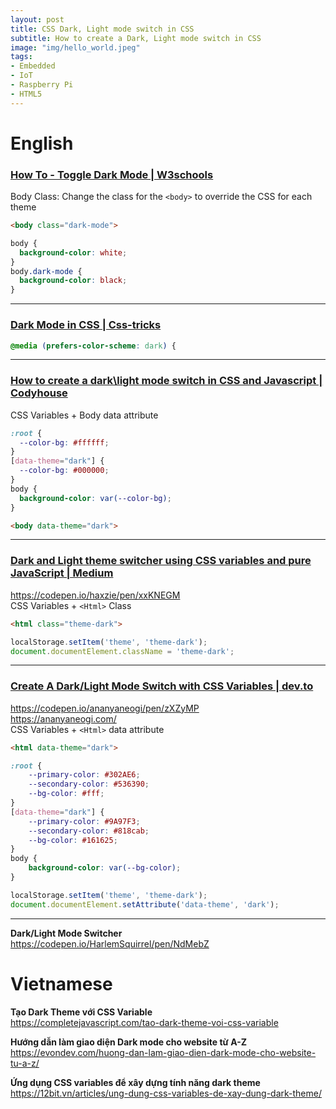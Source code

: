 ```yaml
---
layout: post
title: CSS Dark, Light mode switch in CSS 
subtitle: How to create a Dark, Light mode switch in CSS 
image: "img/hello_world.jpeg"
tags:
- Embedded
- IoT
- Raspberry Pi
- HTML5
---
```


# English

### [How To - Toggle Dark Mode | W3schools](https://www.w3schools.com/howto/howto_js_toggle_dark_mode.asp)
Body Class: Change the class for the `<body>` to override the CSS for each theme
```html
<body class="dark-mode">
```
```css
body {
  background-color: white;
}
body.dark-mode {
  background-color: black;
}
```


-----
### [Dark Mode in CSS | Css-tricks](https://css-tricks.com/dark-modes-with-css/)
```css
@media (prefers-color-scheme: dark) {
```


-----
### [How to create a dark\light mode switch in CSS and Javascript | Codyhouse](https://codyhouse.co/blog/post/dark-light-switch-css-javascript)
CSS Variables + Body data attribute
```css
:root {
  --color-bg: #ffffff;
}
[data-theme="dark"] {
  --color-bg: #000000;
}
body {
  background-color: var(--color-bg);
}
```
```html
<body data-theme="dark">
```


-----
### [Dark and Light theme switcher using CSS variables and pure JavaScript | Medium](https://medium.com/@haxzie/dark-and-light-theme-switcher-using-css-variables-and-pure-javascript-zocada-dd0059d72fa2)
https://codepen.io/haxzie/pen/xxKNEGM  
CSS Variables + `<Html>` Class
```html
<html class="theme-dark">
```
```javascript
localStorage.setItem('theme', 'theme-dark');
document.documentElement.className = 'theme-dark';
```


-----
### [Create A Dark/Light Mode Switch with CSS Variables | dev.to](https://dev.to/ananyaneogi/create-a-dark-light-mode-switch-with-css-variables-34l8)
https://codepen.io/ananyaneogi/pen/zXZyMP  
https://ananyaneogi.com/  
CSS Variables + `<Html>` data attribute
```html
<html data-theme="dark">
```
```css
:root {
    --primary-color: #302AE6;
    --secondary-color: #536390;
    --bg-color: #fff;
}
[data-theme="dark"] {
    --primary-color: #9A97F3;
    --secondary-color: #818cab;
    --bg-color: #161625;
}
body {
    background-color: var(--bg-color);
}
```
```javascript
localStorage.setItem('theme', 'theme-dark');
document.documentElement.setAttribute('data-theme', 'dark');
```

-----
**Dark/Light Mode Switcher**  
https://codepen.io/HarlemSquirrel/pen/NdMebZ



# Vietnamese
**Tạo Dark Theme với CSS Variable**  
https://completejavascript.com/tao-dark-theme-voi-css-variable

**Hướng dẫn làm giao diện Dark mode cho website từ A-Z**  
https://evondev.com/huong-dan-lam-giao-dien-dark-mode-cho-website-tu-a-z/

**Ứng dụng CSS variables để xây dựng tính năng dark theme**  
https://12bit.vn/articles/ung-dung-css-variables-de-xay-dung-dark-theme/
